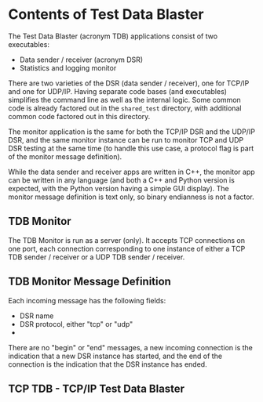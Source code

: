 # Contents of Test Data Blaster

The Test Data Blaster (acronym TDB) applications consist of two executables:
- Data sender / receiver (acronym DSR)
- Statistics and logging monitor

There are two varieties of the DSR (data sender / receiver), one for TCP/IP and one for UDP/IP. Having separate code bases (and executables) simplifies the command line as well as the internal logic. Some common code is already factored out in the `shared_test` directory, with additional common code factored out in this directory.

The monitor application is the same for both the TCP/IP DSR and the UDP/IP DSR, and the same monitor instance can be run to monitor TCP and UDP DSR testing at the same time (to handle this use case, a protocol flag is part of the monitor message definition).

While the data sender and receiver apps are written in C++, the monitor app can be written in any language (and both a C++ and Python version is expected, with the Python version having a simple GUI display). The monitor message definition is text only, so binary endianness is not a factor.

## TDB Monitor

The TDB Monitor is run as a server (only). It accepts TCP connections on one port, each connection corresponding to one instance of either a TCP TDB sender / receiver or a UDP TDB sender / receiver.

## TDB Monitor Message Definition

Each incoming message has the following fields:
- DSR name
- DSR protocol, either "tcp" or "udp"
- 

There are no "begin" or "end" messages, a new incoming connection is the indication that a new DSR instance has started, and the end of the connection is the indication that the DSR instance has ended.




## TCP TDB - TCP/IP Test Data Blaster



